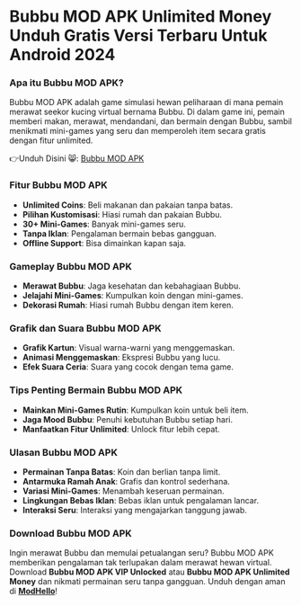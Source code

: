 # Bubbu MOD APK Unlimited Money Unduh Gratis Versi Terbaru Untuk Android 2024

### Apa itu Bubbu MOD APK?

Bubbu MOD APK adalah game simulasi hewan peliharaan di mana pemain merawat seekor kucing virtual bernama Bubbu. Di dalam game ini, pemain memberi makan, merawat, mendandani, dan bermain dengan Bubbu, sambil menikmati mini-games yang seru dan memperoleh item secara gratis dengan fitur unlimited.


👉Unduh Disini 😸: [Bubbu MOD APK](https://modhello.com/bubbu/)
### Fitur Bubbu MOD APK

- **Unlimited Coins**: Beli makanan dan pakaian tanpa batas.
- **Pilihan Kustomisasi**: Hiasi rumah dan pakaian Bubbu.
- **30+ Mini-Games**: Banyak mini-games seru.
- **Tanpa Iklan**: Pengalaman bermain bebas gangguan.
- **Offline Support**: Bisa dimainkan kapan saja.

### Gameplay Bubbu MOD APK

- **Merawat Bubbu**: Jaga kesehatan dan kebahagiaan Bubbu.
- **Jelajahi Mini-Games**: Kumpulkan koin dengan mini-games.
- **Dekorasi Rumah**: Hiasi rumah Bubbu dengan item keren.

### Grafik dan Suara Bubbu MOD APK

- **Grafik Kartun**: Visual warna-warni yang menggemaskan.
- **Animasi Menggemaskan**: Ekspresi Bubbu yang lucu.
- **Efek Suara Ceria**: Suara yang cocok dengan tema game.

### Tips Penting Bermain Bubbu MOD APK

- **Mainkan Mini-Games Rutin**: Kumpulkan koin untuk beli item.
- **Jaga Mood Bubbu**: Penuhi kebutuhan Bubbu setiap hari.
- **Manfaatkan Fitur Unlimited**: Unlock fitur lebih cepat.

### Ulasan Bubbu MOD APK

- **Permainan Tanpa Batas**: Koin dan berlian tanpa limit.
- **Antarmuka Ramah Anak**: Grafis dan kontrol sederhana.
- **Variasi Mini-Games**: Menambah keseruan permainan.
- **Lingkungan Bebas Iklan**: Bebas iklan untuk pengalaman lancar.
- **Interaksi Seru**: Interaksi yang mengajarkan tanggung jawab.

### Download Bubbu MOD APK

Ingin merawat Bubbu dan memulai petualangan seru? Bubbu MOD APK memberikan pengalaman tak terlupakan dalam merawat hewan virtual. Download **Bubbu MOD APK VIP Unlocked** atau **Bubbu MOD APK Unlimited Money** dan nikmati permainan seru tanpa gangguan. Unduh dengan aman di **[ModHello](https://modhello.com)**!

